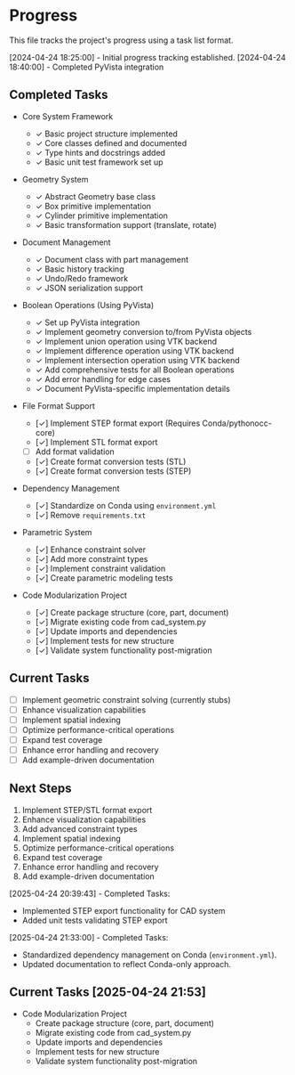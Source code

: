 # Progress

This file tracks the project's progress using a task list format.

[2024-04-24 18:25:00] - Initial progress tracking established.
[2024-04-24 18:40:00] - Completed PyVista integration

## Completed Tasks
* Core System Framework
  - ✓ Basic project structure implemented
  - ✓ Core classes defined and documented
  - ✓ Type hints and docstrings added
  - ✓ Basic unit test framework set up

* Geometry System
  - ✓ Abstract Geometry base class
  - ✓ Box primitive implementation
  - ✓ Cylinder primitive implementation
  - ✓ Basic transformation support (translate, rotate)

* Document Management
  - ✓ Document class with part management
  - ✓ Basic history tracking
  - ✓ Undo/Redo framework
  - ✓ JSON serialization support

* Boolean Operations (Using PyVista)
  - ✓ Set up PyVista integration
  - ✓ Implement geometry conversion to/from PyVista objects
  - ✓ Implement union operation using VTK backend
  - ✓ Implement difference operation using VTK backend
  - ✓ Implement intersection operation using VTK backend
  - ✓ Add comprehensive tests for all Boolean operations
  - ✓ Add error handling for edge cases
  - ✓ Document PyVista-specific implementation details

* File Format Support
  - [✓] Implement STEP format export (Requires Conda/pythonocc-core)
  - [✓] Implement STL format export
  - [ ] Add format validation
  - [✓] Create format conversion tests (STL)
  - [✓] Create format conversion tests (STEP)

* Dependency Management
  - [✓] Standardize on Conda using `environment.yml`
  - [✓] Remove `requirements.txt`

* Parametric System
  - [✓] Enhance constraint solver
  - [✓] Add more constraint types
  - [✓] Implement constraint validation
  - [✓] Create parametric modeling tests

* Code Modularization Project
  - [✓] Create package structure (core, part, document)
  - [✓] Migrate existing code from cad_system.py
  - [✓] Update imports and dependencies
  - [✓] Implement tests for new structure
  - [✓] Validate system functionality post-migration

## Current Tasks
* [ ] Implement geometric constraint solving (currently stubs)
* [ ] Enhance visualization capabilities
* [ ] Implement spatial indexing
* [ ] Optimize performance-critical operations
* [ ] Expand test coverage
* [ ] Enhance error handling and recovery
* [ ] Add example-driven documentation

## Next Steps
1. Implement STEP/STL format export
2. Enhance visualization capabilities
3. Add advanced constraint types
4. Implement spatial indexing
5. Optimize performance-critical operations
6. Expand test coverage
7. Enhance error handling and recovery
8. Add example-driven documentation

[2025-04-24 20:39:43] - Completed Tasks:
* Implemented STEP export functionality for CAD system
* Added unit tests validating STEP export

[2025-04-24 21:33:00] - Completed Tasks:
* Standardized dependency management on Conda (`environment.yml`).
* Updated documentation to reflect Conda-only approach.

## Current Tasks [2025-04-24 21:53]
- Code Modularization Project
  * Create package structure (core, part, document)
  * Migrate existing code from cad_system.py
  * Update imports and dependencies
  * Implement tests for new structure
  * Validate system functionality post-migration
